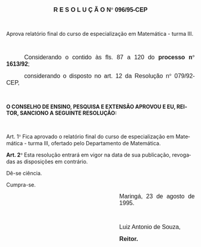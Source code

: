 <body lang=PT-BR style='tab-interval:36.0pt'>

<div class=Section1>

<p class=MsoNormal align=center style='text-align:center'><b style='mso-bidi-font-weight:
normal'><span style='font-size:12.0pt;mso-bidi-font-size:10.0pt;font-family:
Arial;mso-fareast-language:EN-US'>R E S O L U Ç Ã O N</span></b><b
style='mso-bidi-font-weight:normal'><span style='font-size:12.0pt;mso-bidi-font-size:
10.0pt;font-family:Symbol;mso-ascii-font-family:Arial;mso-hansi-font-family:
Arial;mso-bidi-font-family:Arial;mso-fareast-language:EN-US;mso-char-type:symbol;
mso-symbol-font-family:Symbol'><span style='mso-char-type:symbol;mso-symbol-font-family:
Symbol'>°</span></span></b><b style='mso-bidi-font-weight:normal'><span
style='font-size:12.0pt;mso-bidi-font-size:10.0pt;font-family:Arial;mso-fareast-language:
EN-US'> 096/95-CEP<o:p></o:p></span></b></p>

<p class=MsoNormal style='text-align:justify'><b style='mso-bidi-font-weight:
normal'><span style='font-size:12.0pt;mso-bidi-font-size:10.0pt;font-family:
Arial;mso-fareast-language:EN-US'><![if !supportEmptyParas]>&nbsp;<![endif]><o:p></o:p></span></b></p>

<p class=MsoBodyTextIndent2>Aprova relatório final do curso de especialização
em Matemática - turma III.</p>

<p class=MsoNormal style='text-align:justify'><b style='mso-bidi-font-weight:
normal'><span style='font-size:12.0pt;mso-bidi-font-size:10.0pt;font-family:
Arial;mso-fareast-language:EN-US'><![if !supportEmptyParas]>&nbsp;<![endif]><o:p></o:p></span></b></p>

<p class=MsoNormal style='text-align:justify;text-indent:36.0pt;tab-stops:111.6pt'><span
style='font-size:12.0pt;mso-bidi-font-size:10.0pt;font-family:Arial;mso-fareast-language:
EN-US;mso-bidi-font-weight:bold'>Considerando o contido às fls. 87 a 120 do </span><b
style='mso-bidi-font-weight:normal'><span style='font-size:12.0pt;mso-bidi-font-size:
10.0pt;font-family:Arial;mso-fareast-language:EN-US'>processo n</span></b><b
style='mso-bidi-font-weight:normal'><span style='font-size:12.0pt;mso-bidi-font-size:
10.0pt;font-family:Symbol;mso-ascii-font-family:Arial;mso-hansi-font-family:
Arial;mso-bidi-font-family:Arial;mso-fareast-language:EN-US;mso-char-type:symbol;
mso-symbol-font-family:Symbol'><span style='mso-char-type:symbol;mso-symbol-font-family:
Symbol'>°</span></span></b><b style='mso-bidi-font-weight:normal'><span
style='font-size:12.0pt;mso-bidi-font-size:10.0pt;font-family:Arial;mso-fareast-language:
EN-US'> 1613/92</span></b><span style='font-size:12.0pt;mso-bidi-font-size:
10.0pt;font-family:Arial;mso-fareast-language:EN-US;mso-bidi-font-weight:bold'>;<o:p></o:p></span></p>

<p class=MsoNormal style='text-align:justify;text-indent:36.0pt'><span
style='font-size:12.0pt;mso-bidi-font-size:10.0pt;font-family:Arial;mso-fareast-language:
EN-US;mso-bidi-font-weight:bold'>considerando o disposto no art. 12 da
Resolução n</span><span style='font-size:12.0pt;mso-bidi-font-size:10.0pt;
font-family:Symbol;mso-ascii-font-family:Arial;mso-hansi-font-family:Arial;
mso-bidi-font-family:Arial;mso-fareast-language:EN-US;mso-char-type:symbol;
mso-symbol-font-family:Symbol;mso-bidi-font-weight:bold'><span
style='mso-char-type:symbol;mso-symbol-font-family:Symbol'>°</span></span><span
style='font-size:12.0pt;mso-bidi-font-size:10.0pt;font-family:Arial;mso-fareast-language:
EN-US;mso-bidi-font-weight:bold'> 079/92-CEP,<o:p></o:p></span></p>

<p class=MsoNormal style='text-align:justify'><span style='font-size:12.0pt;
mso-bidi-font-size:10.0pt;font-family:Arial;mso-fareast-language:EN-US;
mso-bidi-font-weight:bold'><![if !supportEmptyParas]>&nbsp;<![endif]><o:p></o:p></span></p>

<p class=MsoBodyTextIndent><b style='mso-bidi-font-weight:normal'>O CONSELHO DE
ENSINO, PESQUISA E EXTENSÃO APROVOU E EU, REITOR, SANCIONO A SEGUINTE
RESOLUÇÃO:<o:p></o:p></b></p>

<p class=MsoNormal style='text-align:justify'><span style='font-size:12.0pt;
mso-bidi-font-size:10.0pt;font-family:Arial;mso-fareast-language:EN-US;
mso-bidi-font-weight:bold'><![if !supportEmptyParas]>&nbsp;<![endif]><o:p></o:p></span></p>

<p class=MsoBodyTextIndent>Art. 1<span style='font-family:Symbol;mso-ascii-font-family:
Arial;mso-hansi-font-family:Arial;mso-char-type:symbol;mso-symbol-font-family:
Symbol'><span style='mso-char-type:symbol;mso-symbol-font-family:Symbol'>°</span></span>
Fica aprovado o relatório final do curso de especialização em Matemática -
turma III, ofertado pelo Departamento de Matemática.</p>

<p class=MsoBodyTextIndent><b style='mso-bidi-font-weight:normal'>Art. 2</b><b
style='mso-bidi-font-weight:normal'><span style='font-family:Symbol;mso-ascii-font-family:
Arial;mso-hansi-font-family:Arial;mso-char-type:symbol;mso-symbol-font-family:
Symbol'><span style='mso-char-type:symbol;mso-symbol-font-family:Symbol'>°</span></span></b>
Esta resolução entrará em vigor na data de sua publicação, revogadas as
disposições em contrário. </p>

<p class=MsoBodyTextIndent>Dê-se ciência.</p>

<p class=MsoBodyTextIndent>Cumpra-se.</p>

<p class=MsoNormal style='margin-left:8.0cm;text-align:justify'><span
style='font-size:12.0pt;mso-bidi-font-size:10.0pt;font-family:Arial;mso-fareast-language:
EN-US;mso-bidi-font-weight:bold'>Maringá, 23 de agosto de 1995.<o:p></o:p></span></p>

<p class=MsoNormal style='margin-left:8.0cm;text-align:justify'><span
style='font-size:12.0pt;mso-bidi-font-size:10.0pt;font-family:Arial;mso-fareast-language:
EN-US;mso-bidi-font-weight:bold'><![if !supportEmptyParas]>&nbsp;<![endif]><o:p></o:p></span></p>

<p class=MsoNormal style='margin-left:8.0cm;text-align:justify'><span
lang=ES-TRAD style='font-size:12.0pt;mso-bidi-font-size:10.0pt;font-family:
Arial;mso-ansi-language:ES-TRAD;mso-fareast-language:EN-US;mso-bidi-font-weight:
bold'>Luiz Antonio de Souza,<o:p></o:p></span></p>

<p class=MsoNormal style='margin-left:8.0cm;text-align:justify'><b
style='mso-bidi-font-weight:normal'><span lang=ES-TRAD style='font-size:12.0pt;
mso-bidi-font-size:10.0pt;font-family:Arial;mso-ansi-language:ES-TRAD;
mso-fareast-language:EN-US'>Reitor.<o:p></o:p></span></b></p>

<p class=MsoNormal style='text-align:justify'><span style='font-size:12.0pt;
mso-bidi-font-size:10.0pt;font-family:Arial;mso-bidi-font-weight:bold'><![if !supportEmptyParas]>&nbsp;<![endif]><o:p></o:p></span></p>

</div>

</body>
